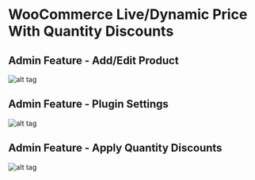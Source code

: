 # WooCommerce Live/Dynamic Price With Quantity Discounts
## Admin Feature - Add/Edit Product
![alt tag](http://awesconcepts.com/screenshots/admin-feature1.jpg "WooCommerce Live Dynamic")
## Admin Feature - Plugin Settings
![alt tag](http://awesconcepts.com/screenshots/admin-feature2.jpg "Plugin Settings")
## Admin Feature - Apply Quantity Discounts
![alt tag](http://awesconcepts.com/screenshots/admin-feature3.jpg "Apply Quantity Discounts")
